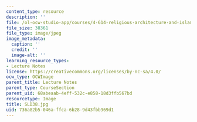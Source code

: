```yaml
---
content_type: resource
description: ''
file: /ol-ocw-studio-app/courses/4-614-religious-architecture-and-islamic-cultures-fall-2002/736a82b5046affca6b289d43fbb969d1_SLD38.jpg
file_size: 38361
file_type: image/jpeg
image_metadata:
  caption: ''
  credit: ''
  image-alt: ''
learning_resource_types:
- Lecture Notes
license: https://creativecommons.org/licenses/by-nc-sa/4.0/
ocw_type: OCWImage
parent_title: Lecture Notes
parent_type: CourseSection
parent_uid: 68abeaab-4eff-532c-e858-18d3ffb567bd
resourcetype: Image
title: SLD38.jpg
uid: 736a82b5-046a-ffca-6b28-9d43fbb969d1
---
```

